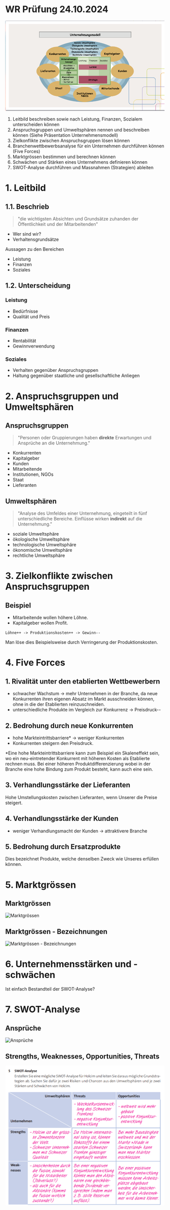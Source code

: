 # WR Prüfung 24.10.2024

![Unternehmungsmodell](unternehmungsmodell.png)

1. Leitbild beschreiben sowie nach Leistung, Finanzen, Sozialem unterscheiden können 
2. Anspruchsgruppen und Umweltsphären nennen und beschreiben können (Siehe Präsentation Unternehmensmodell) 
3. Zielkonflikte zwischen Anspruchsgruppen lösen können 
4. Branchenwettbewerbsanalyse für ein Unternehmen durchführen können (Five Forces) 
5. Marktgrössen bestimmen und berechnen können 
6. Schwächen und Stärken eines Unternehmens definieren können
7. SWOT-Analyse durchführen und Massnahmen (Strategien) ableiten

# 1. Leitbild

## 1.1. Beschrieb

> "die wichtigsten Absichten und Grundsätze zuhanden der Öffentlichkeit und der Mitarbeitenden"

- Wer sind wir?
- Verhaltensgrundsätze

Aussagen zu den Bereichen

- Leistung
- Finanzen
- Soziales

## 1.2. Unterscheidung

### Leistung

- Bedürfnisse
- Qualität und Preis

### Finanzen

- Rentabilität
- Gewinnverwendung

### Soziales

- Verhalten gegenüber Anspruchsgruppen
- Haltung gegenüber staatliche und gesellschaftliche Anliegen

# 2. Anspruchsgruppen und Umweltsphären

## Anspruchsgruppen

> "Personen oder Gruppierungen haben **direkte** Erwartungen und Ansprüche an die Unternehmung."

- Konkurrenten
- Kapitalgeber
- Kunden
- Mitarbeitende
- Institutionen, NGOs
- Staat
- Lieferanten

## Umweltsphären

> "Analyse des Umfeldes einer Unternehmung, eingeteilt in fünf unterschiedliche Bereiche.
   Einflüsse wirken **indirekt** auf die Unternehmung."

- soziale Umweltsphäre
- ökologische Umweltsphäre
- technologische Umweltsphäre
- ökonomische Umweltsphäre
- rechtliche Umweltsphäre

# 3. Zielkonflikte zwischen Anspruchsgruppen

## Beispiel

- Mitarbeitende wollen höhere Löhne.
- Kapitalgeber wollen Profit.

```
Löhne++ -> Produktionskosten++ -> Gewinn--
```

Man löse dies Beispielsweise durch Verringerung der Produktionskosten.

# 4. Five Forces

## 1. Rivalität unter den etablierten Wettbewerbern

- schwacher Wachstum -> mehr Unternehmen in der Branche, da neue Konkurrenten ihren eigenen Absatz
  im Markt ausschneiden können, ohne in die der Etablierten reinzuschneiden.
- unterschiedliche Produkte im Vergleich zur Konkurrenz -> Preisdruck--

## 2. Bedrohung durch neue Konkurrenten

- hohe Markteintrittsbarriere* -> weniger Konkurrenten
- Konkurrenten steigern den Preisdruck.

*Eine hohe Markteintrittsbarriere kann zum Beispiel ein Skaleneffekt sein, wo ein neu-eintretender
Konkurrent mit höheren Kosten als Etablierte rechnen muss. Bei einer höheren Produktdifferenzierung
wobei in der Branche eine hohe Bindung zum Produkt besteht, kann auch eine sein.

## 3. Verhandlungsstärke der Lieferanten

Hohe Umstellungskosten zwischen Lieferanten, wenn Unserer die Preise steigert.

## 4. Verhandlungsstärke der Kunden

- weniger Verhandlungsmacht der Kunden -> attraktivere Branche

## 5. Bedrohung durch Ersatzprodukte

Dies bezeichnet Produkte, welche denselben Zweck wie Unseres erfüllen können.

# 5. Marktgrössen

## Marktgrössen

![Marktgrössen](marktgrössen.png)

## Marktgrössen - Bezeichnungen

![Marktgrössen - Bezeichnungen](marktgrössen-bezeichnungen.png)

# 6. Unternehmensstärken und -schwächen

Ist einfach Bestandteil der SWOT-Analyse?

# 7. SWOT-Analyse

## Ansprüche

![Ansprüche](ansprüche.png)

## Strengths, Weaknesses, Opportunities, Threats

![SWOT-Analyse](swot.png)
